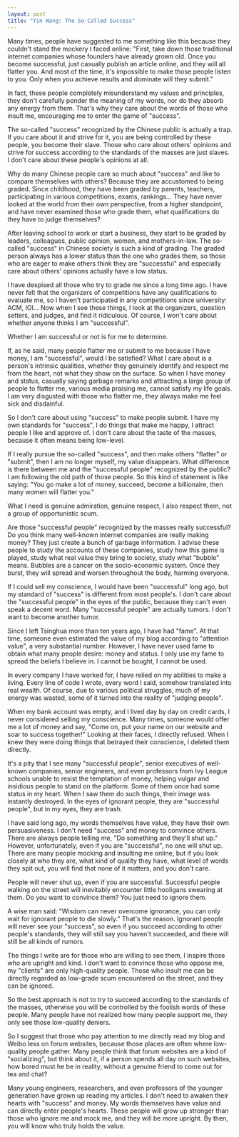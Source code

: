 ```yaml
---
layout: post
title: "Yin Wang: The So-Called Success"
---
```


Many times, people have suggested to me something like this because they couldn't stand the mockery I faced online: "First, take down those traditional internet companies whose founders have already grown old. Once you become successful, just casually publish an article online, and they will all flatter you. And most of the time, it's impossible to make those people listen to you. Only when you achieve results and dominate will they submit."

In fact, these people completely misunderstand my values and principles, they don't carefully ponder the meaning of my words, nor do they absorb any energy from them. That's why they care about the words of those who insult me, encouraging me to enter the game of "success".

The so-called "success" recognized by the Chinese public is actually a trap. If you care about it and strive for it, you are being controlled by these people, you become their slave. Those who care about others' opinions and strive for success according to the standards of the masses are just slaves. I don't care about these people's opinions at all.

Why do many Chinese people care so much about "success" and like to compare themselves with others? Because they are accustomed to being graded. Since childhood, they have been graded by parents, teachers, participating in various competitions, exams, rankings... They have never looked at the world from their own perspective, from a higher standpoint, and have never examined those who grade them, what qualifications do they have to judge themselves?

After leaving school to work or start a business, they start to be graded by leaders, colleagues, public opinion, women, and mothers-in-law. The so-called "success" in Chinese society is such a kind of grading. The graded person always has a lower status than the one who grades them, so those who are eager to make others think they are "successful" and especially care about others' opinions actually have a low status.

I have despised all those who try to grade me since a long time ago. I have never felt that the organizers of competitions have any qualifications to evaluate me, so I haven't participated in any competitions since university: ACM, IOI... Now when I see these things, I look at the organizers, question setters, and judges, and find it ridiculous. Of course, I won't care about whether anyone thinks I am "successful".

Whether I am successful or not is for me to determine.

If, as he said, many people flatter me or submit to me because I have money, I am "successful", would I be satisfied? What I care about is a person's intrinsic qualities, whether they genuinely identify and respect me from the heart, not what they show on the surface. So when I have money and status, casually saying garbage remarks and attracting a large group of people to flatter me, various media praising me, cannot satisfy my life goals. I am very disgusted with those who flatter me, they always make me feel sick and disdainful.

So I don't care about using "success" to make people submit. I have my own standards for "success", I do things that make me happy, I attract people I like and approve of. I don't care about the taste of the masses, because it often means being low-level.

If I really pursue the so-called "success", and then make others "flatter" or "submit", then I am no longer myself, my value disappears. What difference is there between me and the "successful people" recognized by the public? I am following the old path of those people. So this kind of statement is like saying: "You go make a lot of money, succeed, become a billionaire, then many women will flatter you."

What I need is genuine admiration, genuine respect, I also respect them, not a group of opportunistic scum.

Are those "successful people" recognized by the masses really successful? Do you think many well-known internet companies are really making money? They just create a bunch of garbage information. I advise these people to study the accounts of these companies, study how this game is played, study what real value they bring to society, study what "bubble" means. Bubbles are a cancer on the socio-economic system. Once they burst, they will spread and worsen throughout the body, harming everyone.

If I could sell my conscience, I would have been "successful" long ago, but my standard of "success" is different from most people's. I don't care about the "successful people" in the eyes of the public, because they can't even speak a decent word. Many "successful people" are actually tumors. I don't want to become another tumor.

Since I left Tsinghua more than ten years ago, I have had "fame". At that time, someone even estimated the value of my blog according to "attention value", a very substantial number. However, I have never used fame to obtain what many people desire: money and status. I only use my fame to spread the beliefs I believe in. I cannot be bought, I cannot be used.

In every company I have worked for, I have relied on my abilities to make a living. Every line of code I wrote, every word I said, somehow translated into real wealth. Of course, due to various political struggles, much of my energy was wasted, some of it turned into the reality of "judging people".

When my bank account was empty, and I lived day by day on credit cards, I never considered selling my conscience. Many times, someone would offer me a lot of money and say, "Come on, put your name on our website and soar to success together!" Looking at their faces, I directly refused. When I knew they were doing things that betrayed their conscience, I deleted them directly.

It's a pity that I see many "successful people", senior executives of well-known companies, senior engineers, and even professors from Ivy League schools unable to resist the temptation of money, helping vulgar and insidious people to stand on the platform. Some of them once had some status in my heart. When I saw them do such things, their image was instantly destroyed. In the eyes of ignorant people, they are "successful people", but in my eyes, they are trash.

I have said long ago, my words themselves have value, they have their own persuasiveness. I don't need "success" and money to convince others. There are always people telling me, "Do something and they'll shut up." However, unfortunately, even if you are "successful", no one will shut up. There are many people mocking and insulting me online, but if you look closely at who they are, what kind of quality they have, what level of words they spit out, you will find that none of it matters, and you don't care.

People will never shut up, even if you are successful. Successful people walking on the street will inevitably encounter little hooligans swearing at them. Do you want to convince them? You just need to ignore them.

A wise man said: "Wisdom can never overcome ignorance, you can only wait for ignorant people to die slowly." That's the reason. Ignorant people will never see your "success", so even if you succeed according to other people's standards, they will still say you haven't succeeded, and there will still be all kinds of rumors.

The things I write are for those who are willing to see them, I inspire those who are upright and kind. I don't want to convince those who oppose me, my "clients" are only high-quality people. Those who insult me can be directly regarded as low-grade scum encountered on the street, and they can be ignored.

So the best approach is not to try to succeed according to the standards of the masses, otherwise you will be controlled by the foolish words of these people. Many people have not realized how many people support me, they only see those low-quality deniers.

So I suggest that those who pay attention to me directly read my blog and Weibo less on forum websites, because those places are often where low-quality people gather. Many people think that forum websites are a kind of "socializing", but think about it, if a person spends all day on such websites, how bored must he be in reality, without a genuine friend to come out for tea and chat?

Many young engineers, researchers, and even professors of the younger generation have grown up reading my articles. I don't need to awaken their hearts with "success" and money. My words themselves have value and can directly enter people's hearts. These people will grow up stronger than those who ignore me and mock me, and they will be more upright. By then, you will know who truly holds the value.
